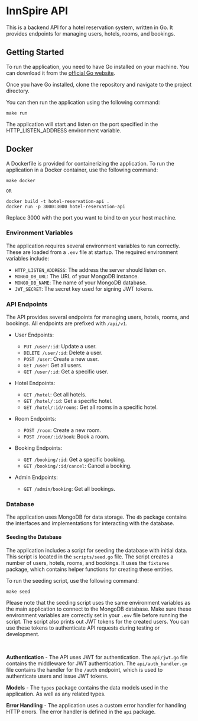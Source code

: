 # InnSpire API

This is a backend API for a hotel reservation system, written in Go. It provides endpoints for managing users, hotels, rooms, and bookings.

## Getting Started

To run the application, you need to have Go installed on your machine. You can download it from the [official Go website](https://golang.org/dl/).

Once you have Go installed, clone the repository and navigate to the project directory.

You can then run the application using the following command:
```
make run
```
The application will start and listen on the port specified in the HTTP_LISTEN_ADDRESS environment variable.

## Docker

A Dockerfile is provided for containerizing the application. To run the application in a Docker container, use the following command:
```
make docker

OR

docker build -t hotel-reservation-api .
docker run -p 3000:3000 hotel-reservation-api
```
Replace 3000 with the port you want to bind to on your host machine.

### Environment Variables

The application requires several environment variables to run correctly. These are loaded from a `.env` file at startup. The required environment variables include:

- `HTTP_LISTEN_ADDRESS`: The address the server should listen on.
- `MONGO_DB_URL`: The URL of your MongoDB instance.
- `MONGO_DB_NAME`: The name of your MongoDB database.
- `JWT_SECRET`: The secret key used for signing JWT tokens.

### API Endpoints

The API provides several endpoints for managing users, hotels, rooms, and bookings. All endpoints are prefixed with `/api/v1`.

- User Endpoints:
    - `PUT /user/:id`: Update a user.
    - `DELETE /user/:id`: Delete a user.
    - `POST /user`: Create a new user.
    - `GET /user`: Get all users.
    - `GET /user/:id`: Get a specific user.

- Hotel Endpoints:
    - `GET /hotel`: Get all hotels.
    - `GET /hotel/:id`: Get a specific hotel.
    - `GET /hotel/:id/rooms`: Get all rooms in a specific hotel.

- Room Endpoints:
    - `POST /room`: Create a new room.
    - `POST /room/:id/book`: Book a room.

- Booking Endpoints:
    - `GET /booking/:id`: Get a specific booking.
    - `GET /booking/:id/cancel`: Cancel a booking.

- Admin Endpoints:
    - `GET /admin/booking`: Get all bookings.

  
### Database

The application uses MongoDB for data storage. The `db` package contains the interfaces and implementations for interacting with the database.

#### Seeding the Database

The application includes a script for seeding the database with initial data. This script is located in the `scripts/seed.go` file.
The script creates a number of users, hotels, rooms, and bookings. It uses the `fixtures` package, which contains helper functions for creating these entities.

To run the seeding script, use the following command:
```
make seed
```
Please note that the seeding script uses the same environment variables as the main application to connect to the MongoDB database. Make sure these environment variables are correctly set in your `.env` file before running the script.
The script also prints out JWT tokens for the created users. You can use these tokens to authenticate API requests during testing or development.

&nbsp;

**Authentication** - The API uses JWT for authentication. The `api/jwt.go` file contains the middleware for JWT authentication. The `api/auth_handler.go` file contains the handler for the `/auth` endpoint, which is used to authenticate users and issue JWT tokens.

**Models** -  The `types` package contains the data models used in the application. As well as any related types.

**Error Handling** - The application uses a custom error handler for handling HTTP errors. The error handler is defined in the `api` package.
